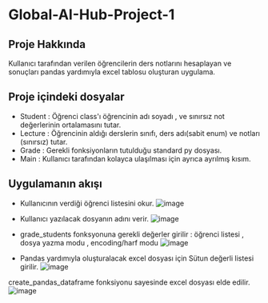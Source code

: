 # Global-AI-Hub-Project-1

## Proje Hakkında
 Kullanıcı tarafından verilen öğrencilerin ders notlarını hesaplayan ve sonuçları pandas yardımıyla excel tablosu oluşturan uygulama.

## Proje içindeki dosyalar
* Student : Öğrenci class'ı öğrencinin adı soyadı , ve sınırsız not değerlerinin ortalamasını tutar.
* Lecture : Öğrencinin aldığı derslerin sınıfı, ders adı(sabit enum) ve notları (sınırsız) tutar.
* Grade : Gerekli fonksiyonların tutulduğu standard py dosyası.
* Main : Kullanıcı tarafından kolayca ulaşılması için ayrıca ayrılmış kısım.

##  Uygulamanın akışı

* Kullanıcının verdiği öğrenci listesini okur.
![image](https://user-images.githubusercontent.com/93267352/180608235-f76cda1e-7905-4401-aef7-0b114728fa93.png)

* Kullanıcı yazılacak dosyanın adını verir.
![image](https://user-images.githubusercontent.com/93267352/180608254-73127ec1-1ec7-44c0-984e-4f173cebb23b.png)

* grade_students fonksyonuna gerekli değerler girilir : öğrenci listesi , dosya yazma modu , encoding/harf modu
![image](https://user-images.githubusercontent.com/93267352/180608260-ca70be02-d7d1-4e16-857e-9346cf930759.png)

* Pandas yardımıyla oluşturalacak excel dosyası için Sütun değerli listesi girilir.
![image](https://user-images.githubusercontent.com/93267352/180608286-99d6cc85-c096-404b-9d95-84b158f7fd89.png)

create_pandas_dataframe fonksiyonu sayesinde excel dosyası elde edilir.
![image](https://user-images.githubusercontent.com/93267352/180608297-234e48c0-9bd6-4ab1-8b9a-35783a015c4d.png)


